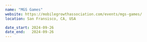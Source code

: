```yaml
---
name: "MGS Games"
website: https://mobilegrowthassociation.com/events/mgs-games/
location: San Fransisco, CA, USA

date_start: 2024-09-26
date_end:   2024-09-26
---
```

